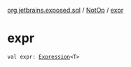 [org.jetbrains.exposed.sql](../index.md) / [NotOp](index.md) / [expr](.)

# expr

`val expr: `[`Expression`](../-expression/index.md)`<T>`